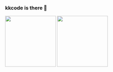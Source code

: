 ### kkcode is there 👋

<img src="https://github-readme-stats.vercel.app/api?username=kkcode24&count_private=true&show_icons=true&theme=tokyonight" height=165 />  <img src="https://github-readme-stats.vercel.app/api/top-langs/?username=kkcode24&layout=compact&theme=tokyonight" height=165 />

<!--
**kkcode24/kkcode24** is a ✨ _special_ ✨ repository because its `README.md` (this file) appears on your GitHub profile.

Here are some ideas to get you started:

- 🔭 I’m currently working on ...
- 🌱 I’m currently learning ...
- 👯 I’m looking to collaborate on ...
- 🤔 I’m looking for help with ...
- 💬 Ask me about ...
- 📫 How to reach me: ...
- 😄 Pronouns: ...
- ⚡ Fun fact: ...
-->
